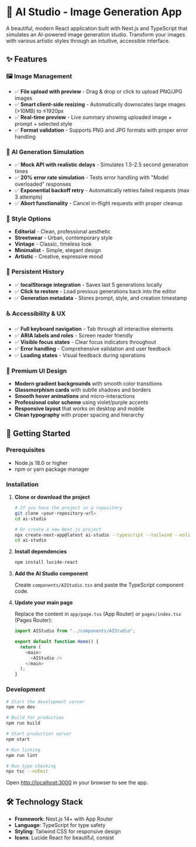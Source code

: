 # 🎨 AI Studio - Image Generation App

A beautiful, modern React application built with Next.js and TypeScript that simulates an AI-powered image generation studio. Transform your images with various artistic styles through an intuitive, accessible interface.

<!-- ![AI Studio Preview](https://via.placeholder.com/800x400/6366f1/ffffff?text=AI+Studio+Preview) -->

## ✨ Features

### 🖼️ **Image Management**

- ✅ **File upload with preview** - Drag & drop or click to upload PNG/JPG images
- ✅ **Smart client-side resizing** - Automatically downscales large images (>10MB) to ≤1920px
- ✅ **Real-time preview** - Live summary showing uploaded image + prompt + selected style
- ✅ **Format validation** - Supports PNG and JPG formats with proper error handling

### 🎯 **AI Generation Simulation**

- ✅ **Mock API with realistic delays** - Simulates 1.5-2.5 second generation times
- ✅ **20% error rate simulation** - Tests error handling with "Model overloaded" responses
- ✅ **Exponential backoff retry** - Automatically retries failed requests (max 3 attempts)
- ✅ **Abort functionality** - Cancel in-flight requests with proper cleanup

### 🎨 **Style Options**

- **Editorial** - Clean, professional aesthetic
- **Streetwear** - Urban, contemporary style
- **Vintage** - Classic, timeless look
- **Minimalist** - Simple, elegant design
- **Artistic** - Creative, expressive mood

### 💾 **Persistent History**

- ✅ **localStorage integration** - Saves last 5 generations locally
- ✅ **Click to restore** - Load previous generations back into the editor
- ✅ **Generation metadata** - Stores prompt, style, and creation timestamp

### ♿ **Accessibility & UX**

- ✅ **Full keyboard navigation** - Tab through all interactive elements
- ✅ **ARIA labels and roles** - Screen reader friendly
- ✅ **Visible focus states** - Clear focus indicators throughout
- ✅ **Error handling** - Comprehensive validation and user feedback
- ✅ **Loading states** - Visual feedback during operations

### 🎨 **Premium UI Design**

- **Modern gradient backgrounds** with smooth color transitions
- **Glassmorphism cards** with subtle shadows and borders
- **Smooth hover animations** and micro-interactions
- **Professional color scheme** using violet/purple accents
- **Responsive layout** that works on desktop and mobile
- **Clean typography** with proper spacing and hierarchy

## 🚀 Getting Started

### Prerequisites

- Node.js 18.0 or higher
- npm or yarn package manager

### Installation

1. **Clone or download the project**

   ```bash
   # If you have the project in a repository
   git clone <your-repository-url>
   cd ai-studio

   # Or create a new Next.js project
   npx create-next-app@latest ai-studio --typescript --tailwind --eslint
   cd ai-studio
   ```

2. **Install dependencies**

   ```bash
   npm install lucide-react
   ```

3. **Add the AI Studio component**

   Create `components/AIStudio.tsx` and paste the TypeScript component code.

4. **Update your main page**

   Replace the content in `app/page.tsx` (App Router) or `pages/index.tsx` (Pages Router):

   ```typescript
   import AIStudio from "../components/AIStudio";

   export default function Home() {
     return (
       <main>
         <AIStudio />
       </main>
     );
   }
   ```

### Development

```bash
# Start the development server
npm run dev

# Build for production
npm run build

# Start production server
npm start

# Run linting
npm run lint

# Run type checking
npx tsc --noEmit
```

Open [http://localhost:3000](http://localhost:3000) in your browser to see the app.

## 🛠️ Technology Stack

- **Framework**: Next.js 14+ with App Router
- **Language**: TypeScript for type safety
- **Styling**: Tailwind CSS for responsive design
- **Icons**: Lucide React for beautiful, consist
